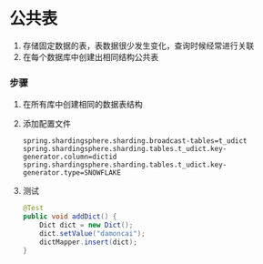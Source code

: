 # 公共表

1. 存储固定数据的表，表数据很少发生变化，查询时候经常进行关联
2. 在每个数据库中创建出相同结构公共表

### 步骤

1. 在所有库中创建相同的数据表结构

2. 添加配置文件

   ```properties
   spring.shardingsphere.sharding.broadcast-tables=t_udict 
   spring.shardingsphere.sharding.tables.t_udict.key-generator.column=dictid 
   spring.shardingsphere.sharding.tables.t_udict.key-generator.type=SNOWFLAKE
   ```

3. 测试

   ```java
   @Test
   public void addDict() {
       Dict dict = new Dict();
       dict.setValue("damoncai");
       dictMapper.insert(dict);
   }
   ```

   



